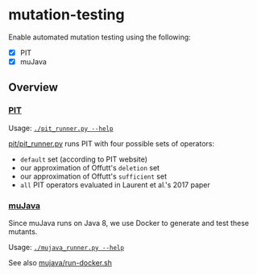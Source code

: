 # mutation-testing

Enable automated mutation testing using the following:
- [x] PIT
- [x] muJava

## Overview
### [PIT](https://pitest.org)

Usage: [`./pit_runner.py --help`](pit/pit_runner.py)

[pit/pit_runner.py](pit/pit_runner.py) runs PIT with four possible sets of operators:
* `default` set (according to PIT website)
* our approximation of Offutt's `deletion` set 
* our approximation of Offutt's `sufficient` set
* `all` PIT operators evaluated in Laurent et al.'s 2017 paper

### [muJava](https://cs.gmu.edu/~offutt/mujava/)
Since muJava runs on Java 8, we use Docker to generate and test these mutants.

Usage: [`./mujava_runner.py --help`](mujava/mujava_runner.py)

See also [mujava/run-docker.sh](mujava/run-docker.sh)
